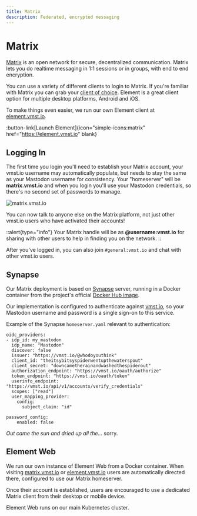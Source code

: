 ```yaml
---
title: Matrix
description: Federated, encrypted messaging
---
```


# Matrix

[Matrix](https://matrix.org) is an open network for secure, decentralized communication.
Matrix lets you do realtime messaging in 1:1 sessions or in groups, with end to end encryption.

You can use a variety of different clients to login to Matrix. If you're familiar with Matrix you can grab your [client of choice](https://www.matrix.org/clients/). Element is a great client option for multiple desktop platforms, Android and iOS.

To make things even easier, we run our own Element client at [element.vmst.io](https://element.vmst.io).

:button-link[Launch Element]{icon="simple-icons:matrix" href="https://element.vmst.io" blank}

## Logging In

The first time you login you'll need to establish your Matrix account, your vmst.io username may automatically populate, but needs to stay the same as your Mastodon username for consistency. Your "homeserver" will be **matrix.vmst.io** and when you login you'll use your Mastodon credentials, so there's no second set of passwords to manage.

![matrix.vmst.io](/matrix-login.png)

You can now talk to anyone else on the Matrix platform, not just other vmst.io users who have activated their accounts!

::alert{type="info"}
Your Matrix handle will be as **@username:vmst.io** for sharing with other users to help in finding you on the network.
::

After you've logged in, you can also join `#general:vmst.io` and chat with other vmst.io users.

## Synapse

Our Matrix deployment is based on [Synapse](https://matrix.org/docs/projects/server/synapse) server, running in a Docker container from the project's official [Docker Hub image](https://hub.docker.com/r/matrixdotorg/synapse).

Our implementation is configured to authenticate against [vmst.io](https://vmst.io), so your Mastodon username and password is a single sign-on to this service.

Example of the Synapse `homeserver.yaml` relevant to authentication:

```text
oidc_providers:
- idp_id: my_mastodon
  idp_name: "Mastodon"
  discover: false
  issuer: "https://vmst.io/@whodoyouthink"
  client_id: "theitsybitsyspiderwentupthewaterspout"  
  client_secret: "downcametherainandwashedthespiderout"
  authorization_endpoint: "https://vmst.io/oauth/authorize"
  token_endpoint: "https://vmst.io/oauth/token"
  userinfo_endpoint: "https://vmst.io/api/v1/accounts/verify_credentials"
  scopes: ["read"]
  user_mapping_provider:
    config:
      subject_claim: "id"

password_config:
    enabled: false
```

_Out came the sun and dried up all the..._ sorry.

## Element Web

We run our own instance of Element Web from a Docker container.
When visiting [matrix.vmst.io](https://element.vmst.io) or [element.vmst.io](https://element.vmst.io) users are automatically directed there, configured to use our Matrix homeserver.

Once their account is established, users are encouraged to use a dedicated Matrix client from their desktop or mobile device.

Element Web runs on our main Kubernetes cluster.
